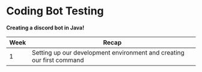 # Coding Bot Testing

**Creating a discord bot in Java!**

| Week | Recap |
| --- | --- |
| 1 | Setting up our development environment and creating our first command |


